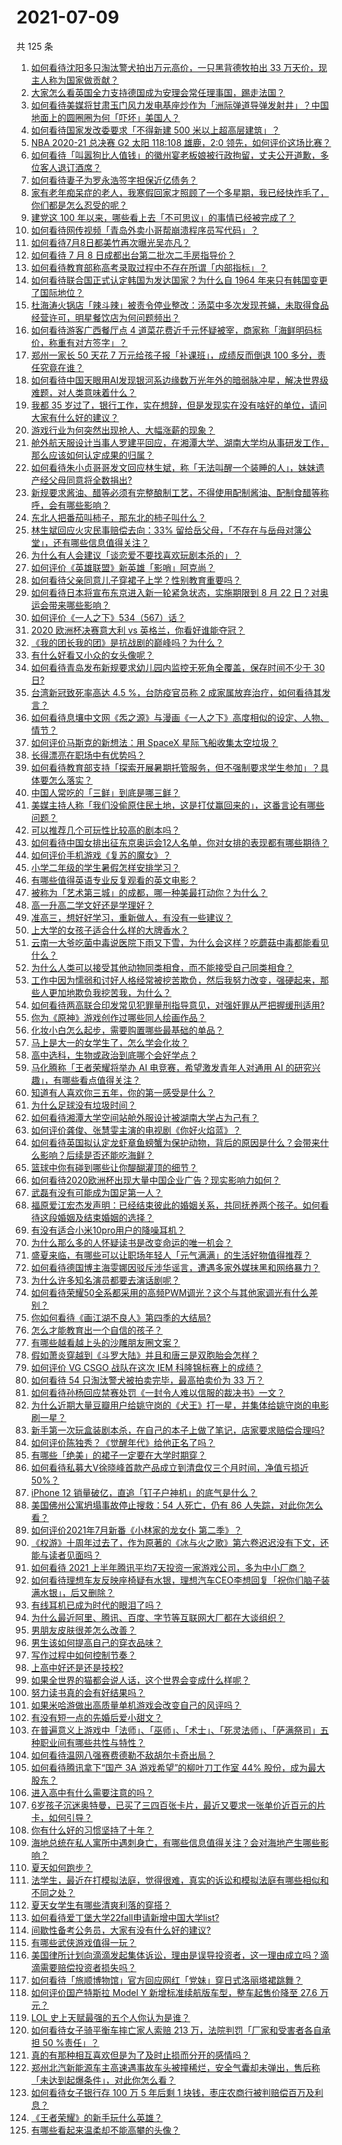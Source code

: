 # 2021-07-09

共 125 条

<!-- BEGIN -->
<!-- 最后更新时间 Fri Jul 09 2021 15:01:36 GMT+0800 (China Standard Time) -->

1. [如何看待沈阳多只淘汰警犬拍出万元高价，一只黑背德牧拍出 33
   万天价，现主人称为国家做贡献？](https://www.zhihu.com/question/470744876)
2. [大家怎么看英国全力支持德国成为安理会常任理事国，踢走法国？](https://www.zhihu.com/question/469971208)
3. [如何看待美媒将甘肃玉门风力发电基座炒作为「洲际弹道导弹发射井」？中国地面上的圆圈圈为何「吓坏」美国人？](https://www.zhihu.com/question/470699616)
4. [如何看待国家发改委要求「不得新建 500 米以上超高层建筑」？](https://www.zhihu.com/question/470500743)
5. [NBA 2020-21 总决赛 G2 太阳 118:108 雄鹿，2:0
   领先，如何评价这场比赛？](https://www.zhihu.com/question/471037798)
6. [如何看待「叫嚣狗比人值钱」的徽州宴老板娘被行政拘留，丈夫公开道歉，多位客人退订酒席？](https://www.zhihu.com/question/470671135)
7. [如何看待妻子为罗永浩签字担保近亿债务？](https://www.zhihu.com/question/470416301)
8. [家有老年痴呆症的老人，我寒假回家才照顾了一个多星期，我已经快炸毛了，你们都是怎么忍受的呢？](https://www.zhihu.com/question/39952242)
9. [建党这 100 年以来，哪些看上去「不可思议」的事情已经被完成了？](https://www.zhihu.com/question/468798487)
10. [如何看待网传视频「青岛外卖小哥帮崩溃程序员写代码」？](https://www.zhihu.com/question/470908424)
11. [如何看待7月8日都美竹再次曝光吴亦凡？](https://www.zhihu.com/question/470964638)
12. [如何看待 7 月 8 日成都出台第二批次二手房指导价？](https://www.zhihu.com/question/470893877)
13. [如何看待教育部称高考录取过程中不存在所谓「内部指标」？](https://www.zhihu.com/question/470851067)
14. [如何看待联合国正式认定韩国为发达国家？为什么自 1964
    年来只有韩国变更了国际地位？](https://www.zhihu.com/question/470577824)
15. [杜海涛火锅店「辣斗辣」被责令停业整改：汤菜中多次发现苍蝇，未取得食品经营许可，明星餐饮店为何问题频出？](https://www.zhihu.com/question/470854902)
16. [如何看待游客广西餐厅点 4
    道菜花费近千元怀疑被宰，商家称「海鲜明码标价，称重有对方签字」？](https://www.zhihu.com/question/470587185)
17. [郑州一家长 50 天花 7 万元给孩子报「补课班」，成绩反而倒退 100
    多分，责任究竟在谁？](https://www.zhihu.com/question/470924203)
18. [如何看待中国天眼用AI发现银河系边缘数万光年外的暗弱脉冲星，解决世界级难题，对人类意味着什么？](https://www.zhihu.com/question/470923118)
19. [我都 35
    岁过了，银行工作，实在想辞，但是发现实在没有啥好的单位，请问大家有什么好的建议？](https://www.zhihu.com/question/463128218)
20. [游戏行业为何突然出现抢人、大幅涨薪的现象？](https://www.zhihu.com/question/468141499)
21. [舱外航天服设计当事人罗建平回应，在湘潭大学、湖南大学均从事研发工作，那么应该如何认定成果的归属？](https://www.zhihu.com/question/471078897)
22. [如何看待朱小贞哥哥发文回应林生斌，称「无法叫醒一个装睡的人」，妹妹遗产经父母同意将全数捐出?](https://www.zhihu.com/question/470995271)
23. [新规要求酱油、醋等必须有完整酿制工艺，不得使用配制酱油、配制食醋等称呼，会有哪些影响？](https://www.zhihu.com/question/469064611)
24. [东北人把番茄叫柿子，那东北的柿子叫什么？](https://www.zhihu.com/question/459057274)
25. [林生斌回应火灾民事赔偿去向：33%
    留给岳父母，「不存在与岳母对簿公堂」，还有哪些信息值得关注？](https://www.zhihu.com/question/470947046)
26. [为什么有人会建议「谈恋爱不要找喜欢玩剧本杀的」？](https://www.zhihu.com/question/470321362)
27. [如何评价《英雄联盟》新英雄「影哨」阿克尚？](https://www.zhihu.com/question/470802571)
28. [如何看待父亲同意儿子穿裙子上学？性别教育重要吗？](https://www.zhihu.com/question/470697296)
29. [如何看待日本将宣布东京进入新一轮紧急状态，实施期限到 8 月 22
    日？对奥运会带来哪些影响？](https://www.zhihu.com/question/470817265)
30. [如何评价《一人之下》534（567）话？](https://www.zhihu.com/question/470973567)
31. [2020 欧洲杯决赛意大利 vs 英格兰，你看好谁能夺冠？](https://www.zhihu.com/question/470795363)
32. [《我的团长我的团》是抗战剧的巅峰吗？为什么？](https://www.zhihu.com/question/469818261)
33. [有什么好看又小众的女头像呢？](https://www.zhihu.com/question/461076676)
34. [如何看待青岛发布新规要求幼儿园内监控无死角全覆盖，保存时间不少于 30
    日?](https://www.zhihu.com/question/470850606)
35. [台湾新冠致死率高达 4.5 %，台防疫官员称 2
    成家属放弃治疗，如何看待其发言？](https://www.zhihu.com/question/470950154)
36. [如何看待息壤中文网《炁之源》与漫画《一人之下》高度相似的设定、人物、情节？](https://www.zhihu.com/question/470549627)
37. [如何评价马斯克的新想法：用 SpaceX 星际飞船收集太空垃圾？](https://www.zhihu.com/question/470417380)
38. [长得漂亮在职场中有优势吗？](https://www.zhihu.com/question/470255707)
39. [如何看待教育部支持「探索开展暑期托管服务，但不强制要求学生参加」？具体要怎么落实？](https://www.zhihu.com/question/471080725)
40. [中国人常吃的「三鲜」到底是哪三鲜？](https://www.zhihu.com/question/22874325)
41. [美媒主持人称「我们没偷原住民土地，这是打仗赢回来的」，这番言论有哪些问题？](https://www.zhihu.com/question/471060396)
42. [可以推荐几个可玩性比较高的剧本吗？](https://www.zhihu.com/question/310162995)
43. [如何看待中国女排出征东京奥运会12人名单，你对女排的表现都有哪些期待？](https://www.zhihu.com/question/471011853)
44. [如何评价手机游戏《复苏的魔女》？](https://www.zhihu.com/question/470739380)
45. [小学二年级的学生暑假怎样安排学习？](https://www.zhihu.com/question/407778994)
46. [有哪些值得英语专业反复观看的英文电影？](https://www.zhihu.com/question/327827779)
47. [被称为「艺术第三城」的成都，哪一种美最打动你？为什么？](https://www.zhihu.com/question/469305591)
48. [高一升高二学文好还是学理好？](https://www.zhihu.com/question/467620671)
49. [准高三，想好好学习，重新做人，有没有一些建议？](https://www.zhihu.com/question/470762012)
50. [上大学的女孩子适合什么样的大牌香水？](https://www.zhihu.com/question/467421722)
51. [云南一大爷吃菌中毒说医院下雨又下雪，为什么会这样？吃蘑菇中毒都能看见什么？](https://www.zhihu.com/question/468729753)
52. [为什么人类可以接受其他动物同类相食，而不能接受自己同类相食？](https://www.zhihu.com/question/470774082)
53. [工作中因为懦弱和讨好人格经常被挖苦欺负，然后我努力改变，强硬起来，那些人更加地欺负我挖苦我，为什么？](https://www.zhihu.com/question/465601275)
54. [如何看待两高联合印发常见犯罪量刑指导意见，对强奸罪从严把握缓刑适用?](https://www.zhihu.com/question/470720972)
55. [你为《原神》游戏创作过哪些同人绘画作品？](https://www.zhihu.com/question/470839069)
56. [化妆小白怎么起步，需要购置哪些最基础的单品？](https://www.zhihu.com/question/466667621)
57. [马上是大一的女学生了，怎么学会化妆？](https://www.zhihu.com/question/466240214)
58. [高中选科，生物或政治到底哪个会好学点？](https://www.zhihu.com/question/470763807)
59. [马化腾称「王者荣耀将举办 AI 电竞赛，希望激发青年人对通用 AI
    的研究兴趣」，有哪些看点值得关注？](https://www.zhihu.com/question/470876217)
60. [知道有人喜欢你三五年，你的第一感受是什么？](https://www.zhihu.com/question/470307831)
61. [为什么足球没有垃圾时间？](https://www.zhihu.com/question/469925636)
62. [如何看待湘潭大学空间站舱外服设计被湖南大学占为己有？](https://www.zhihu.com/question/470753814)
63. [如何评价龚俊、张慧雯主演的电视剧《你好火焰蓝》？](https://www.zhihu.com/question/470093053)
64. [如何看待英国拟认定龙虾章鱼螃蟹为保护动物，背后的原因是什么？会带来什么影响？后续是否还能吃海鲜？](https://www.zhihu.com/question/470831254)
65. [篮球中你有碰到哪些让你醍醐灌顶的细节？](https://www.zhihu.com/question/443277713)
66. [如何看待2020欧洲杯出现大量中国企业广告？现实影响力如何？](https://www.zhihu.com/question/470706106)
67. [武磊有没有可能成为国足第一人？](https://www.zhihu.com/question/468428816)
68. [福原爱江宏杰发声明：已经结束彼此的婚姻关系，共同抚养两个孩子。如何看待这段婚姻及结束婚姻的选择？](https://www.zhihu.com/question/470949555)
69. [有没有适合小米10pro用户的降噪耳机？](https://www.zhihu.com/question/461323088)
70. [为什么那么多的人怀疑读书是改变命运的唯一机会？](https://www.zhihu.com/question/464248567)
71. [盛夏来临，有哪些可以让职场年轻人「元气满满」的生活好物值得推荐？](https://www.zhihu.com/question/470911340)
72. [如何看待德国博主海雯娜因驳斥涉华谣言，遭遇多家外媒抹黑和网络暴力？](https://www.zhihu.com/question/470651162)
73. [为什么许多知名演员都要去演话剧呢？](https://www.zhihu.com/question/306573807)
74. [如何看待荣耀50全系都采用的高频PWM调光？这个与其他家调光有什么差别？](https://www.zhihu.com/question/470901303)
75. [你如何看待《画江湖不良人》第四季的大结局?](https://www.zhihu.com/question/470866019)
76. [怎么才能教育出一个自信的孩子？](https://www.zhihu.com/question/436119718)
77. [有哪些越看越上头的沙雕朋友圈文案？](https://www.zhihu.com/question/470436466)
78. [假如萧炎穿越到《斗罗大陆》并且和唐三是双胞胎会怎样？](https://www.zhihu.com/question/462157366)
79. [如何评价 VG CSGO 战队在这次 IEM
    科隆锦标赛上的成绩？](https://www.zhihu.com/question/470734770)
80. [如何看待 54 只淘汰警犬被拍卖完毕，最高拍卖价为 33 万？](https://www.zhihu.com/question/470711293)
81. [如何看待孙杨回应禁赛处罚《一封令人难以信服的裁决书》一文？](https://www.zhihu.com/question/470784413)
82. [为什么近期大量豆瓣用户给姚守岗的《犬王》打一星，并集体给姚守岗的电影刷一星？](https://www.zhihu.com/question/470166955)
83. [新手第一次玩盒装剧本杀，在自己的本子上做了笔记，店家要求赔偿合理吗?](https://www.zhihu.com/question/470003546)
84. [如何评价陈独秀？《觉醒年代》给他正名了吗？](https://www.zhihu.com/question/464396867)
85. [有哪些「绝美」的裙子一定要在大学时期穿？](https://www.zhihu.com/question/467045821)
86. [如何看待私募大V徐晓峰首款产品成立到清盘仅三个月时间，净值亏损近
    50%？](https://www.zhihu.com/question/470665476)
87. [iPhone 12 销量破亿，直追「钉子户神机」的底气是什么？](https://www.zhihu.com/question/469976462)
88. [美国佛州公寓坍塌事故停止搜救：54 人死亡，仍有 86
    人失踪，对此你怎么看？](https://www.zhihu.com/question/470820913)
89. [如何评价2021年7月新番《小林家的龙女仆 第二季》？](https://www.zhihu.com/question/467201749)
90. [《权游》十周年过去了，作为原著的《冰与火之歌》第六卷迟迟没有下文，还能与读者见面吗？](https://www.zhihu.com/question/460647766)
91. [如何看待 2021
    上半年腾讯平均7天投资一家游戏公司，多为中小厂商？](https://www.zhihu.com/question/470225729)
92. [如何看待理想车友反映座椅疑有水银，理想汽车CEO李想回复「祝你们脑子装满水银」，后又删除？](https://www.zhihu.com/question/470245809)
93. [有线耳机已成为时代的眼泪了吗？](https://www.zhihu.com/question/469440223)
94. [为什么最近阿里、腾讯、百度、字节等互联网大厂都在大谈组织？](https://www.zhihu.com/question/470739484)
95. [男朋友皮肤很差怎么改善？](https://www.zhihu.com/question/450246545)
96. [男生该如何提高自己的穿衣品味？](https://www.zhihu.com/question/316772639)
97. [写作过程中如何控制节奏？](https://www.zhihu.com/question/22576459)
98. [上高中好还是还是技校?](https://www.zhihu.com/question/470216105)
99. [如果全世界的猫都会说人话，这个世界会变成什么样呢？](https://www.zhihu.com/question/470405386)
100. [努力读书真的会有好结果吗？](https://www.zhihu.com/question/464438743)
101. [如果米哈游做出高质量单机游戏会改变自己的风评吗？](https://www.zhihu.com/question/470139464)
102. [有没有短一点的先婚后爱小甜文？](https://www.zhihu.com/question/425137776)
103. [在普遍意义上游戏中「法师」、「巫师」、「术士」、「死灵法师」、「萨满祭司」五种职业间有哪些共性与特性？](https://www.zhihu.com/question/25585026)
104. [如何看待温网八强赛费德勒不敌胡尔卡奇出局？](https://www.zhihu.com/question/470785647)
105. [如何看待腾讯拿下“国产 3A 游戏希望”的柳叶刀工作室 44%
     股份，成为最大股东？](https://www.zhihu.com/question/470251383)
106. [进入高中有什么需要注意的吗？](https://www.zhihu.com/question/470215566)
107. [6岁孩子沉迷奥特曼，已买了三四百张卡片，最近又要求一张单价近百元的片卡，如何引导？](https://www.zhihu.com/question/470324621)
108. [你有什么好的习惯坚持了十年？](https://www.zhihu.com/question/453783511)
109. [海地总统在私人寓所中遇刺身亡，有哪些信息值得关注？会对海地产生哪些影响？](https://www.zhihu.com/question/470711943)
110. [夏天如何跑步？](https://www.zhihu.com/question/324852600)
111. [法学生，最近在打模拟法庭，觉得很难，真实的诉讼和模拟法庭有哪些相似和不同之处？](https://www.zhihu.com/question/460885189)
112. [夏天女学生有哪些清爽利落的穿搭？](https://www.zhihu.com/question/395417374)
113. [如何看待爱丁堡大学22fall申请新增中国大学list?](https://www.zhihu.com/question/470776808)
114. [间歇性备考公务员，大家有没有什么好的建议?](https://www.zhihu.com/question/469998559)
115. [有哪些武侠游戏值得一玩？](https://www.zhihu.com/question/33335885)
116. [美国律所计划向滴滴发起集体诉讼，理由是误导投资者，这一理由成立吗？滴滴需要赔偿投资者损失吗？](https://www.zhihu.com/question/470474222)
117. [如何看待「旅顺博物馆」官方回应网红「党妹」穿日式洛丽塔裙跳舞？](https://www.zhihu.com/question/470365349)
118. [如何评价国产特斯拉 Model Y 新增标准续航版车型，整车起售价降至 27.6
     万元？](https://www.zhihu.com/question/470843237)
119. [LOL 史上天赋最强的五个人你认为是谁？](https://www.zhihu.com/question/468616877)
120. [如何看待女子骑平衡车摔亡家人索赔 213 万，法院判罚「厂家和受害者各自承担 50
     %责任」？](https://www.zhihu.com/question/470594828)
121. [真的有那种相互喜欢但是为了及时止损而分开的感情吗？](https://www.zhihu.com/question/423434356)
122. [郑州北汽新能源车主高速遇事故车头被撞稀烂，安全气囊却未弹出，售后称「未达到起爆条件」，对此你怎么看？](https://www.zhihu.com/question/470624036)
123. [如何看待女子银行存 100 万 5 年后剩 1
     块钱，枣庄农商行被判赔偿百万及利息？](https://www.zhihu.com/question/470516692)
124. [《王者荣耀》的新手玩什么英雄？](https://www.zhihu.com/question/465554551)
125. [有哪些看起来温柔却不能高攀的头像？](https://www.zhihu.com/question/437369852)

<!-- END -->
